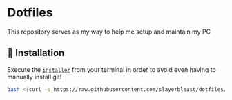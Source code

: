 # Dotfiles

This repository serves as my way to help me setup and maintain my PC

## 🚀 Installation

Execute the [`installer`](installer) from your terminal in order to avoid even having to manually install git!

```bash
bash <(curl -s https://raw.githubusercontent.com/slayerbleast/dotfiles/master/installer)
```
